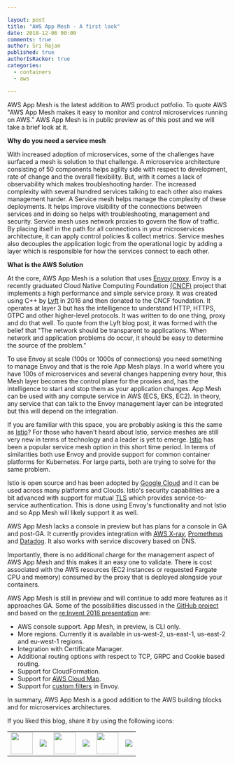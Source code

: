 ```yaml
---

layout: post
title: "AWS App Mesh - A first look"
date: 2018-12-06 00:00
comments: true
author: Sri Rajan
published: true
authorIsRacker: true
categories:
  - containers
  - aws

---
```


AWS App Mesh is the latest addition to AWS product potfolio. To quote AWS
"AWS App Mesh makes it easy to monitor and control microservices running on AWS." AWS App Mesh is in public preview as of this post and we will take a brief look at it. 


**Why do you need a service mesh**

With increased adoption of microservices, some of the challenges have surfaced a mesh is solution to that challenge. A microservice architecture consisting of 50 components helps agility side with respect to development, rate of change and the overall flexibility.  But, with it comes a lack of observability which makes troubleshooting harder. The increased complexity with several hundred services talking to each other also makes management harder. A Service mesh helps manage the complexity of these deployments. It helps improve visibility of the connections between services and in doing so helps with troubleshooting, management and security. Service mesh uses network proxies to govern the flow of traffic. By placing itself in the path for all connections in your microservices architecture, it can apply control policies & collect metrics. Service meshes also decouples the application logic from the operational logic by adding a layer which is responsible for how the services connect to each other. 
 
<!-- more -->

**What is the AWS Solution**

At the core, AWS App Mesh is a solution that uses [Envoy proxy](https://www.envoyproxy.io/). Envoy is a recently graduated Cloud Native Computing Foundation [(CNCF)](https://www.cncf.io/) project that implements a high performance and simple service proxy. It was created using C++ by [Lyft](https://eng.lyft.com/announcing-envoy-c-l7-proxy-and-communication-bus-92520b6c8191) in 2016 and then donated to the CNCF foundation. It operates at layer 3 but has the intelligence to understand HTTP, HTTPS, GTPC and other higher-level protocols. It was written to do one thing, proxy and do that well. To quote from the Lyft blog post, it was formed with the belief that "The network should be transparent to applications. When network and application problems do occur, it should be easy to determine the source of the problem." 

To use Envoy at scale (100s or 1000s of connections) you need something to manage Envoy and that is the role App Mesh plays. In a world where you have 100s of microservices and several changes happening every hour, this Mesh layer becomes the control plane for the proxies and, has the intelligence to start and stop them as your application changes. App Mesh can be used with any compute service in AWS (ECS, EKS, EC2). In theory, any service that can talk to the Envoy management layer can be integrated but this will depend on the integration.

If you are familiar with this space, you are probably asking is this the same as [Istio](https://istio.io/)? For those who haven't heard about Istio, service meshes are still very new in terms of technology and a leader is yet to emerge. [Istio](https://istio.io/) has been a popular service mesh option in this short time period. In terms of similarities both use Envoy and provide support for common container platforms for Kubernetes. For large parts, both are trying to solve for the same problem. 

Istio is open source and has been adopted by [Google Cloud](https://cloudplatform.googleblog.com/2018/07/istio-reaches-1-0-ready-for-prod.html) and it can be used across many platforms and Clouds. Istio's security capabilities are a bit advanced with support for mutual [TLS](https://en.wikipedia.org/wiki/Mutual_authentication) which provides service-to-service authentication. This is done using Envoy's functionality and not Istio and so App Mesh will likely support it as well. 

AWS App Mesh lacks a console in preview but has plans for a console in GA and post-GA. It currently provides integration with [AWS X-ray](https://aws.amazon.com/xray/), [Prometheus](https://prometheus.io/) and [Datadog](https://www.datadoghq.com/blog/envoy-app-mesh-monitoring/). It also works with service discovery based on DNS. 

Importantly, there is no additional charge for the management aspect of AWS App Mesh and this makes it an easy one to validate. There is cost associated with the AWS resources (EC2 instances or requested Fargate CPU and memory) consumed by the proxy that is deployed alongside your containers.

AWS App Mesh is still in preview and will continue to add more features as it approaches GA. Some of the possibilities discussed in the [GitHub project](https://github.com/awslabs/aws-app-mesh-examples/issues?utf8=%E2%9C%93&q=is%3Aissue+is%3Aopen+label%3AGA+label%3ARoadmap) and based on the [re:Invent 2018 presentation](https://www.youtube.com/watch?v=GVni3ruLSe0) are:

 - AWS console support. App Mesh, in preview, is CLI only.
 - More regions. Currently it is available in us-west-2, us-east-1, us-east-2 and eu-west-1 regions.
 - Integration with Certificate Manager.  
 - Additional routing options with respect to TCP, GRPC and Cookie based routing.
 - Support for CloudFormation.
 - Support for [AWS Cloud Map](https://aws.amazon.com/about-aws/whats-new/2018/11/introducing-aws-cloud-map/).
 - Support for [custom filters](https://github.com/envoyproxy/envoy-filter-example) in Envoy.
 
In summary, AWS App Mesh is a good addition to the AWS building blocks and for microservices architectures.


<table>
  <tr>If you liked this blog, share it by using the following icons:</tr>
  <tr>
   <td>
       <img src="{% asset_path line-tile.png %}" width=50 >
    </td>
    <td>
      <a href="https://twitter.com/home?status=https%3A//developer.rackspace.com/blog/aws-app-mesh/">
        <img src="{% asset_path shareT.png %}">
      </a>
    </td>
    <td>
       <img src="{% asset_path line-tile.png %}" width=50 >
    </td>
    <td>
      <a href="https://www.facebook.com/sharer/sharer.php?u=https%3A//developer.rackspace.com/blog/aws-app-mesh/">
        <img src="{% asset_path shareFB.png %}">
      </a>
    </td>
    <td>
       <img src="{% asset_path line-tile.png %}" width=50 >
    </td>
    <td>
      <a href="https://www.linkedin.com/shareArticle?mini=true&url=https%3A//developer.rackspace.com/blog/aws-app-mesh&summary=&source=">
        <img src="{% asset_path shareL.png %}">
      </a>
    </td>
  </tr>
</table>


</br>